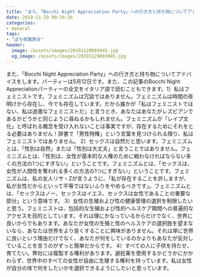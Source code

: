 ```yaml
---
title: "また、「Bocchi Night Appreciation Party」への行き方と持ち物についてアドバイスをします。"
date: 2019-11-29 00:34:16
categories:
- General
tags:
- "ぼち夜鑑賞会"
header:
  image: /assets/images/20191129003045.jpg
  og_image: /assets/images/20191129003045.jpg
---
```


また、「Bocchi Night Appreciation Party」への行き方と持ち物についてアドバイスをします。パーティーは5月12日です。また、この記事のBocchi Night Appreciationパーティーの全文をイタリア語で読むこともできます。1）私はフェミニストです。フェミニズムは冗談ではありません。フェミニズムは時間の夜明けから存在し、今でも存在しています。だから誰かが「私はフェミニストではない、私は過激なフェミニストだ」と言うとき、あなたはあなたがレズビアンであるかどうかと同じように尋ねるかもしれません。フェミニズムが「レイプ文化」と呼ばれる概念を受け入れないことは事実ですが、存在するためにそれをとる必要はありません！辞書で「男性特権」という言葉を見つけられる限り、私はフェミニストではありません。 2）セックスは自然だと思います。フェミニズムとは、「性別は自然」または「性別は大丈夫」と言うことではありません。フェミニズムとは、「性別は、女性が基本的な人権のために戦わなければならない多くの方法の1つにすぎない」ということです。フェミニズムとは、「セックスは、女性が人間性を奪われる多くの方法の1つにすぎない」ということです。フェミニズムは、私の友人リサ・Zが言うように、「私が存在することを許しますが、私が女性だからといって平等ではないふりをやめるべきです」。フェミニズムとは、「セックスはノー、セックスはイエス、セックスは女性であることの重要な部分」という意味です。 3）女性の生殖および性の健康管理の選択を制限したいと思う。フェミニストは、包括的な生殖および性的ヘルスケア期間への普遍的なアクセスを目的としています。それは理にかなっているからだけでなく、世界に良いからでもあります。あなたが女性の生殖と性のヘルスケアの選択肢を望まないなら、あなたは世界をより良くすることに興味がありません。それは単に世界に良いという理由だけでなく、あなたが何をしているのかよりもあなたが反対していることを言うのがずっと簡単だからです。 4）すべての人に子供を持たせ、育てたい。弊社には複製する権利があります。避妊薬を使用するかどうかにかかわらず、世界中のすべての女性が自由に生殖する権利を持っています。私は女性が自分の体で何をしたいかを選択できるようにしたいと思っています。
